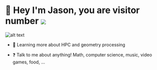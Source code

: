 <base target="_blank">

# 👋 Hey I'm Jason, you are visitor number <img src="https://komarev.com/ghpvc/?username=jasonlmfong&&style=flat-square" align="center" />

![alt text](https://i.imgur.com/cklbrqQ.gif)

- 👀 Learning more about HPC and geometry processing

- ❓ Talk to me about anything! Math, computer science, music, video games, food, ...
